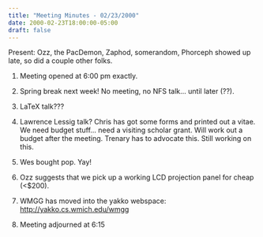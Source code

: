 ```yaml
---
title: "Meeting Minutes - 02/23/2000"
date: 2000-02-23T18:00:00-05:00
draft: false
---
```


Present: Ozz, the PacDemon, Zaphod, somerandom, Phorceph showed up late, so did a couple other folks. </p><p>
1. Meeting opened at 6:00 pm exactly. </p><p>
2. Spring break next week!  No meeting, no NFS talk...  until later (??).   </p><p>
3. LaTeX talk???   </p><p>
4. Lawrence Lessig talk?  Chris has got some forms and printed out a vitae.  We need budget stuff...  need a visiting scholar grant.  Will work out a budget after the meeting.  Trenary has to advocate this.  Still working on this. </p><p>
5. Wes bought pop.  Yay! </p><p>
6. Ozz suggests that we pick up a working LCD projection panel for cheap (<$200).     </p><p>
7. WMGG has moved into the yakko webspace: http://yakko.cs.wmich.edu/wmgg </p><p>
8. Meeting adjourned at 6:15 </p>
